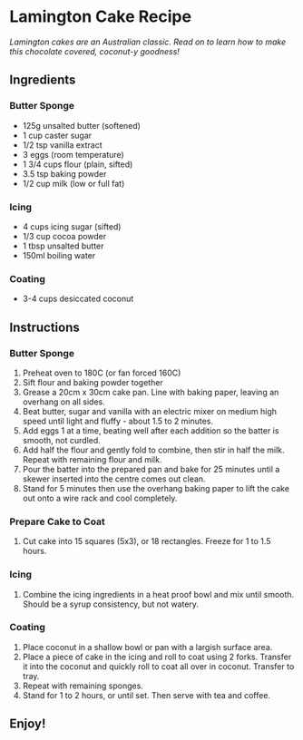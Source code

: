 # Lamington Cake Recipe
*Lamington cakes are an Australian classic. Read on to learn how to make this chocolate covered, coconut-y goodness!*
## Ingredients
### Butter Sponge
- 125g unsalted butter (softened)
- 1 cup caster sugar
- 1/2 tsp vanilla extract
- 3 eggs (room temperature)
- 1 3/4 cups flour (plain, sifted)
- 3.5 tsp baking powder
- 1/2 cup milk (low or full fat)
### Icing
- 4 cups icing sugar (sifted)
- 1/3 cup cocoa powder
- 1 tbsp unsalted butter
- 150ml boiling water
### Coating
- 3-4 cups desiccated coconut
## Instructions
### Butter Sponge
1. Preheat oven to 180C (or fan forced 160C)
2. Sift flour and baking powder together
3. Grease a 20cm x 30cm cake pan. Line with baking paper, leaving an overhang on all sides.
4. Beat butter, sugar and vanilla with an electric mixer on medium high speed until light and fluffy - about 1.5 to 2 minutes.
5. Add eggs 1 at a time, beating well after each addition so the batter is smooth, not curdled.
6. Add half the flour and gently fold to combine, then stir in half the milk. Repeat with remaining flour and milk.
7. Pour the batter into the prepared pan and bake for 25 minutes until a skewer inserted into the centre comes out clean.
8. Stand for 5 minutes then use the overhang baking paper to lift the cake out onto a wire rack and cool completely.
### Prepare Cake to Coat
1. Cut cake into 15 squares (5x3), or 18 rectangles. Freeze for 1 to 1.5 hours.
### Icing
1. Combine the icing ingredients in a heat proof bowl and mix until smooth. Should be a syrup consistency, but not watery.
### Coating
1. Place coconut in a shallow bowl or pan with a largish surface area.
2. Place a piece of cake in the icing and roll to coat using 2 forks. Transfer it into the coconut and quickly roll to coat all over in coconut. Transfer to tray.
3. Repeat with remaining sponges.
4. Stand for 1 to 2 hours, or until set. Then serve with tea and coffee.
## Enjoy!
